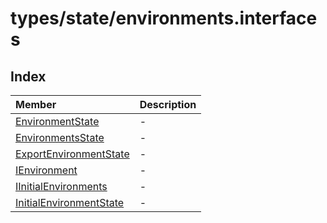 # types/state/environments.interfaces

## Index

| Member | Description |
| :------ | :------ |
| [EnvironmentState](interfaces/EnvironmentState.md) | - |
| [EnvironmentsState](interfaces/EnvironmentsState.md) | - |
| [ExportEnvironmentState](interfaces/ExportEnvironmentState.md) | - |
| [IEnvironment](interfaces/IEnvironment.md) | - |
| [IInitialEnvironments](interfaces/IInitialEnvironments.md) | - |
| [InitialEnvironmentState](interfaces/InitialEnvironmentState.md) | - |
